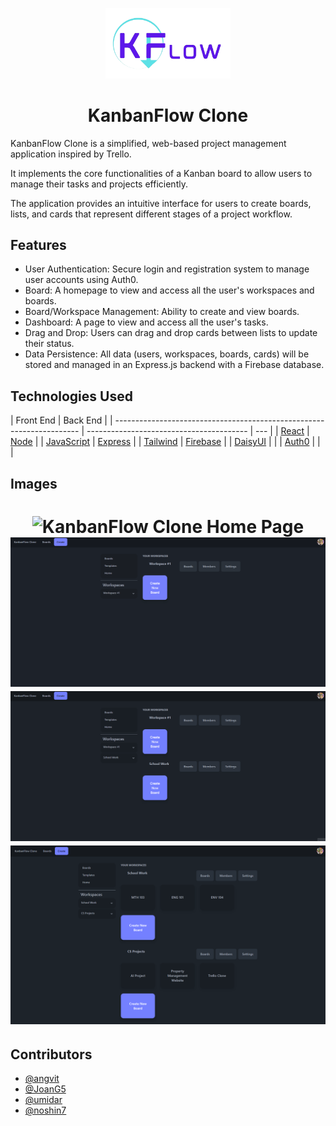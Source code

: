 <p align="center">
  <img src="frontend\src\pages\Home\KFBanner.png" alt="KanbanFlow Clone" width="200">
</p>

<h1 align="center">KanbanFlow Clone</h1>

KanbanFlow Clone is a simplified, web-based project management application inspired by Trello.

It implements the core functionalities of a Kanban board to allow users to manage their tasks and projects efficiently.

The application provides an intuitive interface for users to create boards, lists, and cards that represent different stages of a project workflow.

## Features

- User Authentication: Secure login and registration system to manage user accounts using Auth0.
- Board: A homepage to view and access all the user's workspaces and boards.
- Board/Workspace Management: Ability to create and view boards.
- Dashboard: A page to view and access all the user's tasks.
- Drag and Drop: Users can drag and drop cards between lists to update their status.
- Data Persistence: All data (users, workspaces, boards, cards) will be stored and managed in an Express.js backend with a Firebase database.

## Technologies Used

| Front End                                                             | Back End                                 |
| --------------------------------------------------------------------- | ---------------------------------------- | --- |
| [React](https://react.dev/)                                           | [Node](https://nodejs.org/en)            |
| [JavaScript](https://developer.mozilla.org/en-US/docs/Web/JavaScript) | [Express](https://expressjs.com/)        |
| [Tailwind](https://tailwindcss.com/)                                  | [Firebase](https://firebase.google.com/) |
| [DaisyUI](https://daisyui.com/)                                       |                                          |
| [Auth0](https://auth0.com/)                                           |                                          |     |

## Images

<h1 align="center">   
  <img src="frontend\src\assets\CIS_4093_KanbanClone_Home_Page.gif" alt="KanbanFlow Clone Home Page" >
  <img src="frontend\src\assets\CIS_4093_KanbanClone_Boards.gif" alt="KanbanFlow Clone Boards gif" >
  <img src="frontend\src\assets\CIS_4093_KanbanClone_Dashboard.gif" alt="KanbanFlow Clone Dashboard Page" >
  <img src="frontend\src\assets\CIS_4093_KanbanClone_Boards.png" alt="KanbanFlow Clone Boards picture" >
</h1>

## Contributors

- [@angvit](https://www.github.com/angvit)
- [@JoanG5](https://www.github.com/JoanG5)
- [@umidar](https://www.github.com/umidar)
- [@noshin7](https://www.github.com/noshin7)
